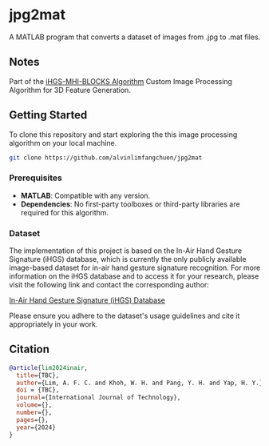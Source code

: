 # jpg2mat
A MATLAB program that converts a dataset of images from .jpg to .mat files.

## Notes
Part of the  [iHGS-MHI-BLOCKS Algorithm](https://github.com/alvinlimfangchuen/iHGS-MHI-BLOCKS) Custom Image Processing Algorithm for 3D Feature Generation.

## Getting Started

To clone this repository and start exploring the this image processing algorithm on your local machine.

```bash
git clone https://github.com/alvinlimfangchuen/jpg2mat
```

### Prerequisites

- **MATLAB**: Compatible with any version.
- **Dependencies**: No first-party toolboxes or third-party libraries are required for this algorithm.


### Dataset

The implementation of this project is based on the In-Air Hand Gesture Signature (iHGS) database, which is currently the only publicly available image-based dataset for in-air hand gesture signature recognition.
For more information on the iHGS database and to access it for your research, please visit the following link and contact the corresponding author:

[In-Air Hand Gesture Signature (iHGS) Database](https://www.ncbi.nlm.nih.gov/pmc/articles/PMC10439358/)

Please ensure you adhere to the dataset's usage guidelines and cite it appropriately in your work.

## Citation

```bibtex
@article{lim2024inair,
  title={TBC},
  author={Lim, A. F. C. and Khoh, W. H. and Pang, Y. H. and Yap, H. Y.},
  doi = {TBC},
  journal={International Journal of Technology},
  volume={},
  number={},
  pages={},
  year={2024}
}
```

